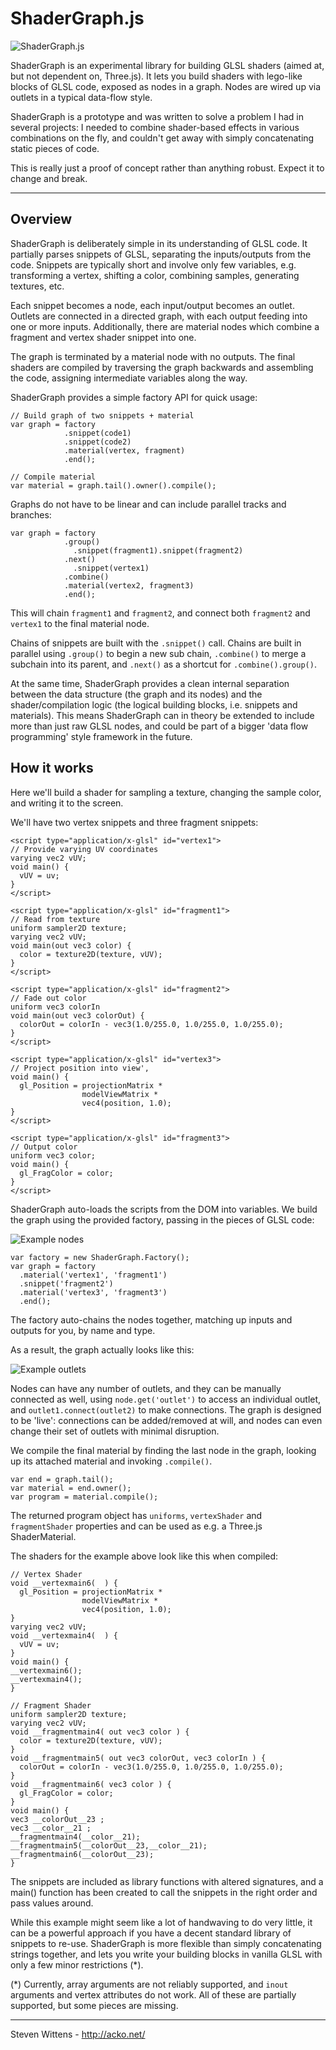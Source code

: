 ShaderGraph.js
==========

![ShaderGraph.js](https://raw.github.com/unconed/ShaderGraph.js/master/misc/nodes.png)

ShaderGraph is an experimental library for building GLSL shaders (aimed at, but not dependent on, Three.js). It lets you build shaders with lego-like blocks of GLSL code, exposed as nodes in a graph. Nodes are wired up via outlets in a typical data-flow style.

ShaderGraph is a prototype and was written to solve a problem I had in several projects: I needed to combine shader-based effects in various combinations on the fly, and couldn't get away with simply concatenating static pieces of code.

This is really just a proof of concept rather than anything robust. Expect it to change and break.

---

Overview
--------

ShaderGraph is deliberately simple in its understanding of GLSL code. It partially parses snippets of GLSL, separating the inputs/outputs from the code. Snippets are typically short and involve only few variables, e.g. transforming a vertex, shifting a color, combining samples, generating textures, etc.

Each snippet becomes a node, each input/output becomes an outlet. Outlets are connected in a directed graph, with each output feeding into one or more inputs. Additionally, there are material nodes which combine a fragment and vertex shader snippet into one.

The graph is terminated by a material node with no outputs. The final shaders are compiled by traversing the graph backwards and assembling the code, assigning intermediate variables along the way.

ShaderGraph provides a simple factory API for quick usage:
```
// Build graph of two snippets + material
var graph = factory
            .snippet(code1)
            .snippet(code2)
            .material(vertex, fragment)
            .end();

// Compile material
var material = graph.tail().owner().compile();
```

Graphs do not have to be linear and can include parallel tracks and branches:

```
var graph = factory
            .group()
              .snippet(fragment1).snippet(fragment2)
            .next()
              .snippet(vertex1)
            .combine()
            .material(vertex2, fragment3)
            .end();
```

This will chain `fragment1` and `fragment2`, and connect both `fragment2` and `vertex1` to the final material node.

Chains of snippets are built with the `.snippet()` call. Chains are built in parallel using `.group()` to begin a new sub chain, `.combine()` to merge a subchain into its parent, and `.next()` as a shortcut for `.combine().group()`.

At the same time, ShaderGraph provides a clean internal separation between the data structure (the graph and its nodes) and the shader/compilation logic (the logical building blocks, i.e. snippets and materials). This means ShaderGraph can in theory be extended to include more than just raw GLSL nodes, and could be part of a bigger 'data flow programming' style framework in the future.

How it works
-------
Here we'll build a shader for sampling a texture, changing the sample color, and writing it to the screen.

We'll have two vertex snippets and three fragment snippets:

```
<script type="application/x-glsl" id="vertex1">
// Provide varying UV coordinates
varying vec2 vUV;
void main() {
  vUV = uv;
}
</script>

<script type="application/x-glsl" id="fragment1">
// Read from texture
uniform sampler2D texture;
varying vec2 vUV;
void main(out vec3 color) {
  color = texture2D(texture, vUV);
}
</script>

<script type="application/x-glsl" id="fragment2">
// Fade out color
uniform vec3 colorIn
void main(out vec3 colorOut) {
  colorOut = colorIn - vec3(1.0/255.0, 1.0/255.0, 1.0/255.0);
}
</script>

<script type="application/x-glsl" id="vertex3">
// Project position into view',
void main() {
  gl_Position = projectionMatrix *
                modelViewMatrix *
                vec4(position, 1.0);
}
</script>

<script type="application/x-glsl" id="fragment3">
// Output color
uniform vec3 color;
void main() {
  gl_FragColor = color;
}
</script>
```

ShaderGraph auto-loads the scripts from the DOM into variables. We build the graph using the provided factory, passing in the pieces of GLSL code:

![Example nodes](https://raw.github.com/unconed/ShaderGraph.js/master/misc/nodes.png)

```
var factory = new ShaderGraph.Factory();
var graph = factory
  .material('vertex1', 'fragment1')
  .snippet('fragment2')
  .material('vertex3', 'fragment3')
  .end();
```

The factory auto-chains the nodes together, matching up inputs and outputs for you, by name and type.

As a result, the graph actually looks like this:

![Example outlets](https://raw.github.com/unconed/ShaderGraph.js/master/misc/outlets.png)

Nodes can have any number of outlets, and they can be manually connected as well, using `node.get('outlet')` to access an individual outlet, and `outlet1.connect(outlet2)` to make connections. The graph is designed to be 'live': connections can be added/removed at will, and nodes can even change their set of outlets with minimal disruption.

We compile the final material by finding the last node in the graph, looking up its attached material and invoking `.compile()`.

```
var end = graph.tail();
var material = end.owner();
var program = material.compile();
```

The returned program object has `uniforms`, `vertexShader` and `fragmentShader` properties and can be used as e.g. a Three.js ShaderMaterial.

The shaders for the example above look like this when compiled:
```
// Vertex Shader
void __vertexmain6(  ) {
  gl_Position = projectionMatrix *
                modelViewMatrix *
                vec4(position, 1.0);
}
varying vec2 vUV;
void __vertexmain4(  ) {
  vUV = uv;
}
void main() {
__vertexmain6();
__vertexmain4();
}
```

```
// Fragment Shader
uniform sampler2D texture;
varying vec2 vUV;
void __fragmentmain4( out vec3 color ) {
  color = texture2D(texture, vUV);
}
void __fragmentmain5( out vec3 colorOut, vec3 colorIn ) {
  colorOut = colorIn - vec3(1.0/255.0, 1.0/255.0, 1.0/255.0);
}
void __fragmentmain6( vec3 color ) {
  gl_FragColor = color;
}
void main() {
vec3 __colorOut__23 ;
vec3 __color__21 ;
__fragmentmain4(__color__21);
__fragmentmain5(__colorOut__23,__color__21);
__fragmentmain6(__colorOut__23);
}
```

The snippets are included as library functions with altered signatures, and a main() function has been created to call the snippets in the right order and pass values around.

While this example might seem like a lot of handwaving to do very little, it can be a powerful approach if you have a decent standard library of snippets to re-use. ShaderGraph is more flexible than simply concatenating strings together, and lets you write your building blocks in vanilla GLSL with only a few minor restrictions (*).

(*) Currently, array arguments are not reliably supported, and `inout` arguments and vertex attributes do not work. All of these are partially supported, but some pieces are missing.

* * *

Steven Wittens - http://acko.net/
